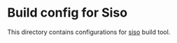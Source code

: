 # Build config for Siso

This directory contains configurations for
[siso](https://chromium.googlesource.com/infra/infra/+/refs/heads/main/go/src/infra/build/siso/)
build tool.

